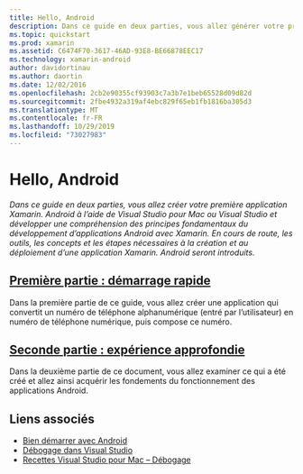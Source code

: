 ```yaml
---
title: Hello, Android
description: Dans ce guide en deux parties, vous allez générer votre première application Xamarin.Android à l’aide de Visual Studio ou de Visual Studio pour Mac et découvrir les principes fondamentaux du développement d’applications Android avec Xamarin. Vous y découvrirez également les différents outils, concepts et étapes qui sont nécessaires pour générer et déployer une application Xamarin.Android.
ms.topic: quickstart
ms.prod: xamarin
ms.assetid: C6474F70-3617-46AD-93E8-BE66878EEC17
ms.technology: xamarin-android
author: davidortinau
ms.author: daortin
ms.date: 12/02/2016
ms.openlocfilehash: 2cb2e90355cf93903c7a3b7e1beb65528d09d82d
ms.sourcegitcommit: 2fbe4932a319af4ebc829f65eb1fb1816ba305d3
ms.translationtype: MT
ms.contentlocale: fr-FR
ms.lasthandoff: 10/29/2019
ms.locfileid: "73027983"
---
```

# <a name="hello-android"></a>Hello, Android

_Dans ce guide en deux parties, vous allez créer votre première application Xamarin. Android à l’aide de Visual Studio pour Mac ou Visual Studio et développer une compréhension des principes fondamentaux du développement d’applications Android avec Xamarin. En cours de route, les outils, les concepts et les étapes nécessaires à la création et au déploiement d’une application Xamarin. Android seront introduits._

## <a name="part-1-quickstartandroidget-startedhello-androidhello-android-quickstartmd"></a>[Première partie : démarrage rapide](~/android/get-started/hello-android/hello-android-quickstart.md)

Dans la première partie de ce guide, vous allez créer une application qui convertit un numéro de téléphone alphanumérique (entré par l’utilisateur) en numéro de téléphone numérique, puis compose ce numéro.

## <a name="part-2-deep-diveandroidget-startedhello-androidhello-android-deepdivemd"></a>[Seconde partie : expérience approfondie](~/android/get-started/hello-android/hello-android-deepdive.md)

Dans la deuxième partie de ce document, vous allez examiner ce qui a été créé et allez ainsi acquérir les fondements du fonctionnement des applications Android.

## <a name="related-links"></a>Liens associés

- [Bien démarrer avec Android](https://developer.android.com/training/index.html)
- [Débogage dans Visual Studio](https://docs.microsoft.com/visualstudio/debugger/)
- [Recettes Visual Studio pour Mac – Débogage](https://github.com/xamarin/recipes/tree/master/Recipes/cross-platform/ide/debugging)
